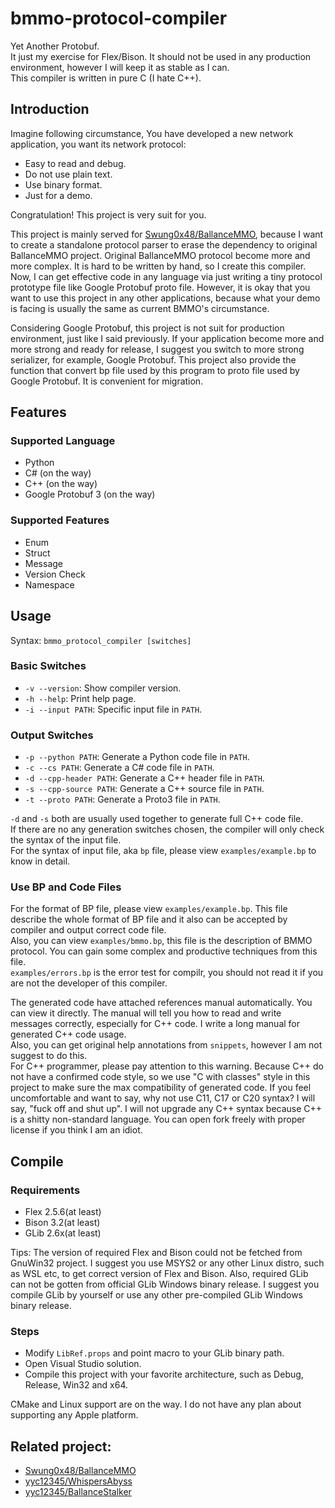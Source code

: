 # bmmo-protocol-compiler

Yet Another Protobuf.  
It just my exercise for Flex/Bison. It should not be used in any production environment, however I will keep it as stable as I can.  
This compiler is written in pure C (I hate C++).

## Introduction

Imagine following circumstance, You have developed a new network application, you want its network protocol:

* Easy to read and debug.
* Do not use plain text.
* Use binary format.
* Just for a demo.

Congratulation! This project is very suit for you.

This project is mainly served for [Swung0x48/BallanceMMO](https://github.com/Swung0x48/BallanceMMO), because I want to create a standalone protocol parser to erase the dependency to original BallanceMMO project. Original BallanceMMO protocol become more and more complex. It is hard to be written by hand, so I create this compiler. Now, I can get effective code in any language via just writing a tiny protocol prototype file like Google Protobuf proto file. However, it is okay that you want to use this project in any other applications, because what your demo is facing  is usually the same as current BMMO's circumstance.

Considering Google Protobuf, this project is not suit for production environment, just like I said previously. If your application become more and more strong and ready for release, I suggest you switch to more strong serializer, for example, Google Protobuf. This project also provide the function that convert bp file used by this program to proto file used by Google Protobuf. It is convenient for migration.

## Features

### Supported Language

* Python
* C\# (on the way)
* C++ (on the way)
* Google Protobuf 3 (on the way)

### Supported Features

* Enum
* Struct
* Message
* Version Check
* Namespace

## Usage

Syntax: `bmmo_protocol_compiler [switches]`

### Basic Switches

* `-v --version`: Show compiler version.
* `-h --help`: Print help page.
* `-i --input PATH`: Specific input file in `PATH`.

### Output Switches

* `-p --python PATH`: Generate a Python code file in `PATH`.
* `-c --cs PATH`: Generate a C\# code file in `PATH`.
* `-d --cpp-header PATH`: Generate a C++ header file in `PATH`.
* `-s --cpp-source PATH`: Generate a C++ source file in `PATH`.
* `-t --proto PATH`: Generate a Proto3 file in `PATH`.

`-d` and `-s` both are usually used together to generate full C++ code file.  
If there are no any generation switches chosen, the compiler will only check the syntax of the input file.  
For the syntax of input file, aka `bp` file, please view `examples/example.bp` to know in detail.

### Use BP and Code Files

For the format of BP file, please view `examples/example.bp`. This file describe the whole format of BP file and it also can be accepted by compiler and output correct code file.  
Also, you can view `examples/bmmo.bp`, this file is the description of BMMO protocol. You can gain some complex and productive techniques from this file.  
`examples/errors.bp` is the error test for compilr, you should not read it if you are not the developer of this compiler.

The generated code have attached references manual automatically. You can view it directly. The manual will tell you how to read and write messages correctly, especially for C++ code. I write a long manual for generated C++ code usage.  
Also, you can get original help annotations from `snippets`, however I am not suggest to do this.  
For C++ programmer, please pay attention to this warning. Because C++ do not have a confirmed code style, so we use "C with classes" style in this project to make sure the max compatibility of generated code. If you feel uncomfortable and want to say, why not use C11, C17 or C20 syntax? I will say, "fuck off and shut up". I will not upgrade any C++ syntax because C++ is a shitty non-standard language. You can open fork freely with proper license if you think I am an idiot.


## Compile

### Requirements

* Flex 2.5.6(at least)
* Bison 3.2(at least)
* GLib 2.6x(at least)

Tips: The version of required Flex and Bison could not be fetched from GnuWin32 project. I suggest you use MSYS2 or any other Linux distro, such as WSL etc, to get correct version of Flex and Bison. Also, required GLib can not be gotten from official GLib Windows binary release. I suggest you compile GLib by yourself or use any other pre-compiled GLib Windows binary release.

### Steps

* Modify `LibRef.props` and point macro to your GLib binary path.
* Open Visual Studio solution.
* Compile this project with your favorite architecture, such as Debug, Release, Win32 and x64.

CMake and Linux support are on the way. I do not have any plan about supporting any Apple platform.

## Related project:

* [Swung0x48/BallanceMMO](https://github.com/Swung0x48/BallanceMMO)
* [yyc12345/WhispersAbyss](https://github.com/yyc12345/WhispersAbyss)
* [yyc12345/BallanceStalker](https://code.blumia.cn/yyc12345/BallanceStalker)
